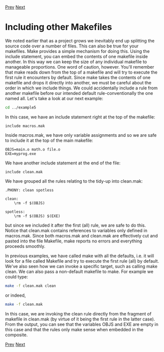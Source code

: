 [Prev](conditionals.md) [Next](recursive.md)

# Including other Makefiles

We noted earlier that as a project grows we inevitably end up splitting the
source code over a number of files. This can also be true for your makefiles.
Make provides a simple mechanism for doing this. Using the include statement,
you can embed the contents of one makefile inside another. In this way we can
keep the size of any individual makefile to manageable proportions. One word of
caution, however. You'll remember that make reads down from the top of a
makefile and will try to execute the first rule it encounters by default. Since
make takes the contents of one makefile and drops it directly into another, we
must be careful about the order in which we include things. We could
accidentally include a rule from another makefile before our intended default
rule-conventionally the one named all. Let's take a look at our next example:

```bash
cd ../example5
```

In this case, we have an include statement right at the top of the makefile:

```make
include macros.mak
```

Inside macros.mak, we have only variable assignments and so we are safe to
include it at the top of the main makefile:

```make
OBJS=main.o math.o file.o
EXE=myprog.exe
```

We have another include statement at the end of the file:

```make
include clean.mak
```

We have grouped all the rules relating to the tidy-up into clean.mak:

```make
.PHONY: clean spotless

clean:
	\rm -f $(OBJS)

spotless:
	\rm -f $(OBJS) $(EXE)
```

but since we included it after the first (all) rule, we are safe to do this.
Notice that clean.mak contains references to variables only defined in
macros.mak. Since both macros.mak and clean.mak are effectively cut and pasted
into the file Makefile, make reports no errors and everything proceeds
smoothly.

In previous examples, we have called make with all the defaults, i.e. it will
look for a file called Makefile and try to execute the first rule (all) by
default. We've also seen how we can invoke a specific target, such as calling
make clean. We can also pass a non-default makefile to make. For example we
could type:

```bash
make -f clean.mak clean
```

or indeed,

```bash
make -f clean.mak
```

In this case, we are invoking the clean rule directly from the fragment of
makefile in clean.mak (by virtue of it being the first rule in the latter
case). From the output, you can see that the variables OBJS and EXE are empty
in this case and that the rules only make sense when embedded in the composite.


[Prev](conditionals.md) [Next](recursive.md)
